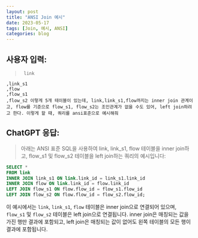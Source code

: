 ```yaml
---
layout: post
title: "ANSI Join 예시"
date: 2023-05-17
tags: [Join, 예시, ANSI]
categories: blog
---
```


## 사용자 입력:
>      link
    ,link_s1
    ,flow
    ,flow_s1
    ,flow_s2 이렇게 5개 테이블이 있는데, link,link_s1,flow까지는 inner join 관계이고, flow를 기준으로 flow_s1, flow_s2는 조인관계가 없을 수도 있어, left join하려고 한다. 이렇게 할 때, 쿼리를 ansi표준으로 예시해줘

## ChatGPT 응답:
> 아래는 ANSI 표준 SQL을 사용하여 link, link_s1, flow 테이블을 inner join하고, flow_s1 및 flow_s2 테이블을 left join하는 쿼리의 예시입니다:

```sql
SELECT *
FROM link
INNER JOIN link_s1 ON link.link_id = link_s1.link_id
INNER JOIN flow ON link.link_id = flow.link_id
LEFT JOIN flow_s1 ON flow.flow_id = flow_s1.flow_id
LEFT JOIN flow_s2 ON flow.flow_id = flow_s2.flow_id;
```

이 예시에서는 `link`, `link_s1`, `flow` 테이블은 inner join으로 연결되어 있으며, `flow_s1` 및 `flow_s2` 테이블은 left join으로 연결됩니다. inner join은 매칭되는 값을 가진 행만 결과에 포함되고, left join은 매칭되는 값이 없어도 왼쪽 테이블의 모든 행이 결과에 포함됩니다.

